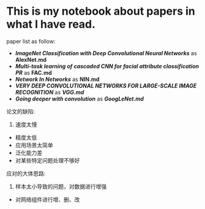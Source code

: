 # This is my notebook about papers in what I have read.
paper list as follow:
* **_ImageNet Classification with Deep Convolutional Neural Networks_** as **AlexNet.md**
* **_Multi-task learning of cascaded CNN for facial attribute classification PR_** as **FAC.md**
* **_Network In Networks_** as **NIN.md**
* **_VERY DEEP CONVOLUTIONAL NETWORKS FOR LARGE-SCALE IMAGE RECOGNITION_** as **_VGG.md_**
* **_Going deeper with convolution_** as **_GoogLeNet.md_**


论文的缺陷:
  1. 速度太慢
  *  精度太低
  *  应用场景太简单
  *  泛化能力差
  *  对某些特定问题处理不够好

应对的大体思路:
  1. 样本太小导致的问题，对数据进行增强
  *  对网络组件进行增、删、改
